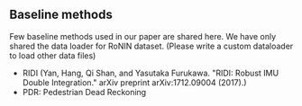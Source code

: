 Baseline methods
----------------

Few baseline methods used in our paper are shared here.
We have only shared the data loader for RoNIN dataset. (Please write a custom dataloader to load other data files)

- RIDI (Yan, Hang, Qi Shan, and Yasutaka Furukawa. "RIDI: Robust IMU Double Integration." arXiv preprint arXiv:1712.09004 (2017).)
- PDR: Pedestrian Dead Reckoning
 
